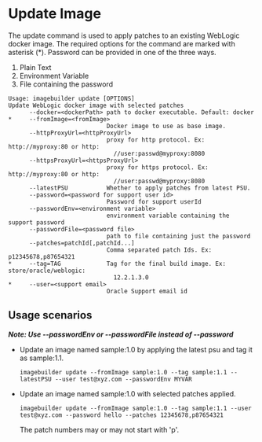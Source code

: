 # Update Image

The update command is used to apply patches to an existing WebLogic docker image. The required options for the command 
are marked with asterisk (*). Password can be provided in one of the three ways.
 
1) Plain Text
2) Environment Variable
3) File containing the password

```
Usage: imagebuilder update [OPTIONS]
Update WebLogic docker image with selected patches
      --docker=<dockerPath> path to docker executable. Default: docker
*     --fromImage=<fromImage>
                            Docker image to use as base image.
      --httpProxyUrl=<httpProxyUrl>
                            proxy for http protocol. Ex: http://myproxy:80 or http:
                              //user:passwd@myproxy:8080
      --httpsProxyUrl=<httpsProxyUrl>
                            proxy for https protocol. Ex: http://myproxy:80 or http:
                              //user:passwd@myproxy:8080
      --latestPSU           Whether to apply patches from latest PSU.
      --password=<password for support user id>
                            Password for support userId
      --passwordEnv=<environment variable>
                            environment variable containing the support password
      --passwordFile=<password file>
                            path to file containing just the password
      --patches=patchId[,patchId...]
                            Comma separated patch Ids. Ex: p12345678,p87654321
*     --tag=TAG             Tag for the final build image. Ex: store/oracle/weblogic:
                              12.2.1.3.0
*     --user=<support email>
                            Oracle Support email id
```

## Usage scenarios

**_Note: Use --passwordEnv or --passwordFile instead of --password_**

- Update an image named sample:1.0 by applying the latest psu and tag it as sample:1.1.
    ```
    imagebuilder update --fromImage sample:1.0 --tag sample:1.1 --latestPSU --user test@xyz.com --passwordEnv MYVAR
    ```

- Update an image named sample:1.0 with selected patches applied.
    ```
    imagebuilder update --fromImage sample:1.0 --tag sample:1.1 --user test@xyz.com --password hello --patches 12345678,p87654321
    ```
    The patch numbers may or may not start with 'p'.
